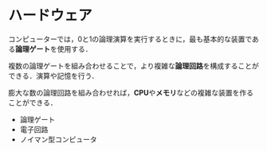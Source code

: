 # ハードウェア

コンピューターでは，0と1の論理演算を実行するときに，最も基本的な装置である**論理ゲート**を使用する．

複数の論理ゲートを組み合わせることで，より複雑な**論理回路**を構成することができる．演算や記憶を行う．

膨大な数の論理回路を組み合わせれば，**CPU**や**メモリ**などの複雑な装置を作ることができる．

- 論理ゲート
- 電子回路
- ノイマン型コンピュータ